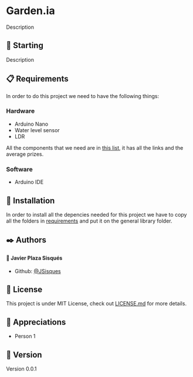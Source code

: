 # Garden.ia
Description

## :rocket: Starting
Description

## :clipboard: Requirements
In order to do this project we need to have the following things:

### Hardware

- Arduino Nano
- Water level sensor
- LDR

All the components that we need are in [this list](), it has all the links and the average prizes.

### Software

- Arduino IDE

## :wrench: Installation
In order to install all the depencies needed for this project we have to copy all the folders in [requirements](https://github.com/JSisques/Garden.ia/tree/develop/requirements) and put it on the general library folder.

## :black_nib: Authors
#### :bust_in_silhouette: Javier Plaza Sisqués
- Github: [@JSisques](https://github.com/JSisques) 

## :page_facing_up: License
This project is under MIT License, check out [LICENSE.md]() for more details.

## :gift: Appreciations
- Person 1

## :hammer: Version
Version 0.0.1